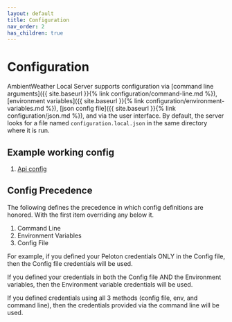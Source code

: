 ```yaml
---
layout: default
title: Configuration
nav_order: 2
has_children: true
---
```


# Configuration

AmbientWeather Local Server supports configuration via [command line arguments]({{ site.baseurl }}{% link configuration/command-line.md %}), [environment variables]({{ site.baseurl }}{% link configuration/environment-variables.md %}), [json config file]({{ site.baseurl }}{% link configuration/json.md %}), and via the user interface. By default, the server looks for a file named `configuration.local.json` in the same directory where it is run.

## Example working config

1. [Api config](https://github.com/philosowaffle/ambientweather-local-server/blob/main/api.configuration.example.json)

## Config Precedence

The following defines the precedence in which config definitions are honored. With the first item overriding any below it.

1. Command Line
1. Environment Variables
1. Config File

For example, if you defined your Peloton credentials ONLY in the Config file, then the Config file credentials will be used.

If you defined your credentials in both the Config file AND the Environment variables, then the Environment variable credentials will be used.

If you defined credentials using all 3 methods (config file, env, and command line), then the credentials provided via the command line will be used.
